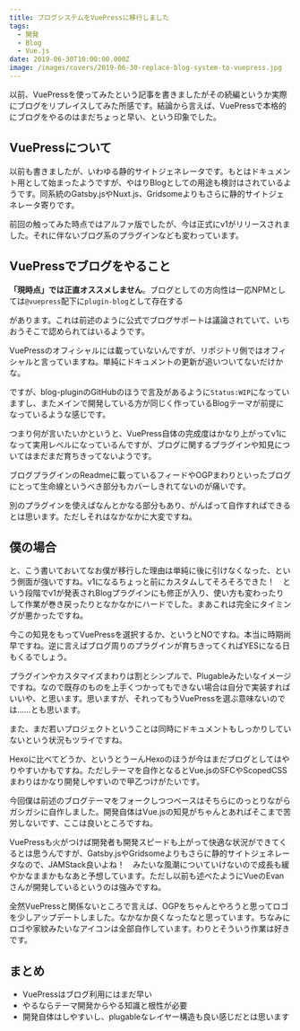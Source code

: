 ```yaml
---
title: ブログシステムをVuePressに移行しました
tags:
  - 開発
  - Blog
  - Vue.js
date: 2019-06-30T10:00:00.000Z
image: /images/covers/2019-06-30-replace-blog-system-to-vuepress.jpg
---
```

以前、VuePressを使ってみたという記事を書きましたがその続編というか実際にブログをリプレイスしてみた所感です。結論から言えば、VuePressで本格的にブログをやるのはまだちょっと早い、という印象でした。

<LinkCard url="https://blog.solunita.net/vuepress-first-impression/" site-name="Trial and Spiral" title="VuePressを使ってみた所感" description="先週、毎週最低1記事を書くチャレンジを再スタートさせたんですが、どうせだからブログシステム自体をリニューアルしようと考えています。そこでVuePressはどうかな？ と思って使ってみた所感。" image-url="https://blog.solunita.net/ogp_default.png" />

## VuePressについて
<LinkCard url="https://v1.vuepress.vuejs.org/" title="VuePress 1.x" description="Vue-powered Static Site Generator" />

以前も書きましたが、いわゆる静的サイトジェネレータです。もとはドキュメント用として始まったようですが、やはりBlogとしての用途も検討はされているようです。同系統のGatsby.jsやNuxt.js、Gridsomeよりもさらに静的サイトジェネレータ寄りです。

前回の触ってみた時点ではアルファ版でしたが、今は正式にv1がリリースされました。それに伴ないブログ系のプラグインなども変わっています。

## VuePressでブログをやること
**「現時点」では正直オススメしません**。ブログとしての方向性は一応NPMとしては`@vuepress`配下に`plugin-blog`として存在する

<LinkCard url="https://www.npmjs.com/package/@vuepress/plugin-blog" site-name="npm" title="@vuepress/plugin-blog" description="Offical blog plugin for VuePress" image-url="https://static.npmjs.com/338e4905a2684ca96e08c7780fc68412.png" />

があります。これは前述のように公式でブログサポートは議論されていて、いちおうそこで認められてはいるようです。

<LinkCard url="https://github.com/vuejs/vuepress/issues/36" site-name="GitHub" title="Blog Support roadmap (Resolved) · Issue #36 · vuejs/vuepress" description="Hello, I&amp;#39;m excited to use vuepress for my personal website but I kinda want blog support before I switch, so I was thinking I&amp;#39;d kickstart that discussion on that now. This issue is to seek ..." image-url="https://avatars1.githubusercontent.com/u/6128107?s=400&v=4" />

VuePressのオフィシャルには載っていないんですが、リポジトリ側ではオフィシャルと言っていますね。単純にドキュメントの更新が追いついてないだけかな。

ですが、blog-pluginのGitHubのほうで言及があるように`Status:WIP`になっていますし、またメインで開発している方が同じく作っているBlogテーマが前提になっているような感じです。

<LinkCard url="https://github.com/ulivz/vuepress-theme-blog" site-name="GitHub" title="ulivz/vuepress-theme-blog" description="Default blog theme for VuePress. Contribute to ulivz/vuepress-theme-blog development by creating an account on GitHub." image-url="https://avatars0.githubusercontent.com/u/23133919?s=400&v=4" />

つまり何が言いたいかというと、VuePress自体の完成度はかなり上がってv1になって実用レベルになっているんですが、ブログに関するプラグインや知見についてはまだまだ育ちきってないようです。

ブログプラグインのReadmeに載っているフィードやOGPまわりといったブログにとって生命線というべき部分もカバーしきれてないのが痛いです。

別のプラグインを使えばなんとかなる部分もあり、がんばって自作すればできるとは思います。ただしそれはなかなかに大変ですね。

## 僕の場合
と、こう書いておいてなお僕が移行した理由は単純に後に引けなくなった、という側面が強いですね。v1になるちょっと前にカスタムしてそろそろできた！　という段階でv1が発表されBlogプラグインにも修正が入り、使い方も変わったりして作業が巻き戻ったりとなかなかにハードでした。まあこれは完全にタイミングが悪かったですね。

今この知見をもってVuePressを選択するか、というとNOですね。本当に時期尚早ですね。逆に言えばブログ周りのプラグインが育ちきってくればYESになる日もくるでしょう。

プラグインやカスタマイズまわりは割とシンプルで、Plugableみたいなイメージですね。なので既存のものを上手くつかってもできない場合は自分で実装すればいいや、と思います。思いますが、それってもうVuePressを選ぶ意味ないのでは……とも思います。

また、まだ若いプロジェクトということは同時にドキュメントもしっかりしていないという状況もツライですね。

Hexoに比べてどうか、というとうーんHexoのほうが今はまだブログとしてはやりやすいかもですね。ただしテーマを自作となるとVue.jsのSFCやScopedCSSまわりはかなり開発しやすいので甲乙つけがたいです。

今回僕は前述のブログテーマをフォークしつつベースはそちらにのっとりながらガシガシに自作しました。開発自体はVue.jsの知見がちゃんとあればそこまで苦労しないです、ここは良いところですね。

VuePressも火がつけば開発者も開発スピードも上がって快適な状況ができてくるとは思うんですが、Gatsby.jsやGridsomeよりもさらに静的サイトジェネレータなので、JAMStack良いよね！　みたいな風潮についていけないので成長も緩やかなままかもなあと予想しています。ただし以前も述べたようにVueのEvanさんが開発しているというのは強みですね。

全然VuePressと関係ないところで言えば、OGPをちゃんとやろうと思ってロゴを少しアップデートしました。なかなか良くなったなと思っています。ちなみにロゴや家紋みたいなアイコンは全部自作しています。わりとそういう作業は好きです。

## まとめ
+ VuePressはブログ利用にはまだ早い
+ やるならテーマ開発からやる知識と根性が必要
+ 開発自体はしやすいし、plugableなレイヤー構造も良い感じだとは思います
